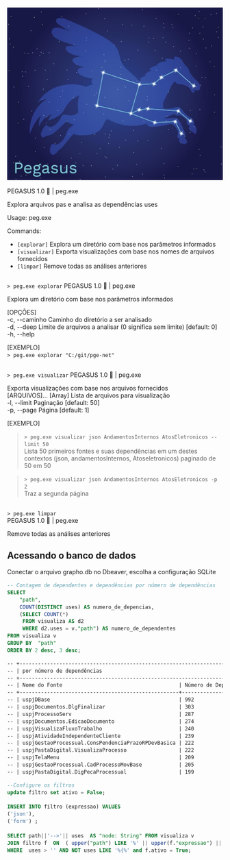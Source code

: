 ![Alt text](pegasus.png)

PEGASUS 1.0 🪽   | peg.exe 

Explora arquivos pas e analisa as dependências uses  

Usage: peg.exe <COMMAND>  

Commands:   
- `[explorar]`    Explora um diretório com base nos parâmetros informados   
- `[visualizar]`  Exporta visualizações com base nos nomes de arquivos fornecidos   
- `[limpar]`   Remove todas as análises anteriores

##   
`> peg.exe explorar`
PEGASUS 1.0 🪽  | peg.exe

Explora um diretório com base nos parâmetros informados  

[OPÇÕES]  
-c, --caminho <CAMINHO>  Caminho do diretório a ser analisado   
-d, --deep <DEEP>        Limite de arquivos a analisar (0 significa sem limite) [default: 0]   
-h, --help 

[EXEMPLO]     
`> peg.exe explorar "C:/git/pge-net"`          

## 
`> peg.exe visualizar`
PEGASUS 1.0 🪽  | peg.exe  

Exporta visualizações com base nos arquivos fornecidos  
[ARQUIVOS]...  [Array] Lista de arquivos para visualização  
-l, --limit <LIMIT>      Paginação [default: 50]  
-p, --page <PAGE>        Página [default: 1]   

[EXEMPLO]     
> `> peg.exe visualizar json AndamentosInternos AtosEletronicos --limit 50 `  
> Lista 50 primeiros fontes e suas dependências em um destes contextos (json, andamentosInternos, Atoseletronicos) paginado de 50 em 50 

> `> peg.exe visualizar json AndamentosInternos AtosEletronicos -p 2 `  
> Traz a segunda página

## 
`> peg.exe limpar`       
PEGASUS 1.0 🪽  | peg.exe  

Remove todas as análises anteriores

## Acessando o banco de dados

Conectar o arquivo grapho.db no Dbeaver, escolha a configuração SQLite

```sql
-- Contagem de dependentes e dependências por número de dependências
SELECT 
    "path",
    COUNT(DISTINCT uses) AS numero_de_depencias,  
    (SELECT COUNT(*) 
     FROM visualiza AS d2 
     WHERE d2.uses = v."path") AS numero_de_dependentes 
FROM visualiza v 
GROUP BY  "path"
ORDER BY 2 desc, 3 desc;
```
```markdown
-- +-----------------------------------------------------------------------------------------------------+
-- | por número de dependências                                                                          |
-- +-----------------------------------------------------------------------------------------------------+
-- | Nome do Fonte                                      | Número de Dependências | Número de Dependentes |
-- +----------------------------------------------------+------------------------+-----------------------+
-- | uspjDBase                                          | 992                    | 56                    |
-- | uspjDocumentos.DlgFinalizar                        | 303                    | 2                     |
-- | uspjProcessoServ                                   | 287                    | 18                    |
-- | uspjDocumentos.EdicaoDocumento                     | 274                    | 1                     |
-- | uspjVisualizaFluxoTrabalho                         | 240                    | 4                     |
-- | uspjAtividadeIndependenteCliente                   | 239                    | 6                     |
-- | uspjGestaoProcessual.ConsPendenciaPrazoRPDevBasica | 222                    | 3                     |
-- | uspjPastaDigital.VisualizaProcesso                 | 222                    | 2                     |
-- | uspjTelaMenu                                       | 209                    | 14                    |
-- | uspjGestaoProcessual.CadProcessoMovBase            | 205                    | 2                     |
-- | uspjPastaDigital.DigPecaProcessual                 | 199                    | 1                     |
``` 

```sql
--Configure os filtros 
update filtro set ativo = False;

INSERT INTO filtro (expressao) VALUES 
('json'), 
('form') ;

SELECT path||'-->'|| uses  AS "node: String" FROM visualiza v
JOIN filtro f  ON  ( upper("path") LIKE '%' || upper(f."expressao") || '%' OR upper(uses) LIKE '%' || upper(f."expressao") || '%') 
WHERE  uses > '' AND NOT uses LIKE '%{%' and f.ativo = True;
```





